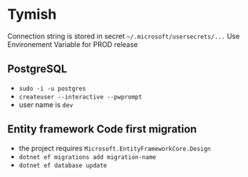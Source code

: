 # Tymish

Connection string is stored in secret `~/.microsoft/usersecrets/...`
Use Environement Variable for PROD release


## PostgreSQL
* `sudo -i -u postgres`
* `createuser --interactive --pwprompt`
* user name is `dev`

## Entity framework Code first migration
* the project requires `Microsoft.EntityFrameworkCore.Design`
* `dotnet ef migrations add migration-name`
* `dotnet ef database update`